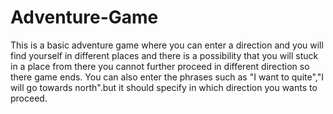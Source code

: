# Adventure-Game
This is a basic adventure game where you can enter a direction and you will find yourself in different places and 
there is a possibility that you will stuck in a place from there you cannot further proceed in different direction so there game
ends.
You can also enter the phrases such as "I want to quite","I will go towards north".but it should specify in which direction you 
wants to proceed.
